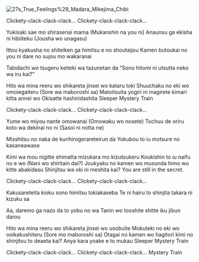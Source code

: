 ![27s_True_Feelings%29_Madara_Mikejima_Chibi](https://github.com/user-attachments/assets/3a371fbb-b665-4c21-a792-5bcddb30978f)

 Clickety-clack-clack-clack…
Clickety-clack-clack-clack…

Yukisaki sae mo shirasenai mama
(Mukanshin na you ni)
Anaunsu ga ekisha ni hibiiteku
(Jousha wo unagasu)

Ittou kyakusha no shiteiken ga himitsu e no shoutaijou
Kamen butoukai no you ni dare no sujou mo wakaranai

Tabidachi wo tsugeru keiteki wa tazunetan da
“Sono hitomi ni utsutta neko wa iru kai?”

Hito wa mina reeru wo shikareta jinsei wo kataru toki
Shuuchaku no eki wo omoiegaiteru
(Sore wa maboroshi sa)
Matoitsuita yogiri ni magirete kimari kitta annei wo
Okisatte hashiridashita
Sleeper Mystery Train

Clickety-clack-clack-clack…
Clickety-clack-clack-clack…

Yume wo miyou nante omowanai
(Omowaku wo nosete)
Tochuu de oriru koto wa dekinai no ni
(Sasoi ni notta ne)

Misshitsu no naka de kurihirogerareteirun da
Yokubou to iu motsure no kasaneawase

Kimi wa mou nigitte shimatta mizukara mo kizutsukeru
Koukishin to iu naifu no e wo
(Nani wo shiritain dai?)
Joukyaku no kamen wo musunda himo wo kitte abakidasu
Shinjitsu wa oki ni meshita kai?
You are still in the secret.

Clickety-clack-clack-clack…
Clickety-clack-clack-clack…

Kakusareteita kioku sono himitsu tokiakaseba
Te ni hairu to shinjita takara ni kizuku sa

Aa, daremo ga nazo da to yobu no wa
Tanin wo tooshite shitte iku jibun darou

Hito wa mina reeru wo shikareta jinsei wo usobuite
Mokuteki no eki wo ooikakushiteru
(Sore mo maboroshi sa)
Otagai no kamen wo hagitori kimi no shinjitsu to deaeta kai?
Anya kara yoake e to mukau Sleeper Mystery Train

Clickety-clack-clack-clack…
Clickety-clack-clack-clack… Mystery Train
